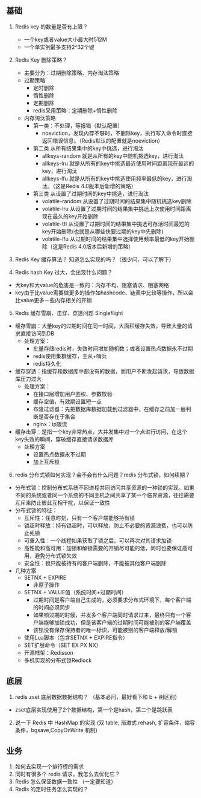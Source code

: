 ## 基础
1. Redis key 的数量是否有上限？
   - 一个key或者value大小最大时512M
   - 一个单实例最多支持2^32个键

2. Redis Key 删除策略？
   - 主要分为：过期删除策略、内存淘汰策略
   - 过期策略
     - 定时删除
     - 惰性删除
     - 定期删除
     - redis采用策略：定期删除+惰性删除
   - 内存淘汰策略
     - 第一类：不处理，等报错（默认配置）
       - noeviction，发现内存不够时，不删除key，执行写入命令时直接返回错误信息。（Redis默认的配置就是noeviction）
     - 第二类 从所有结果集中的key中挑选，进行淘汰
       - allkeys-random 就是从所有的key中随机挑选key，进行淘汰
       - allkeys-lru 就是从所有的key中挑选最近使用时间距离现在最远的key，进行淘汰
       - allkeys-lfu 就是从所有的key中挑选使用频率最低的key，进行淘汰。（这是Redis 4.0版本后新增的策略）
     - 第三类 从设置了过期时间的key中挑选，进行淘汰
       - volatile-random 从设置了过期时间的结果集中随机挑选key删除
       - volatile-lru 从设置了过期时间的结果集中挑选上次使用时间距离现在最久的key开始删除
       - volatile-ttl 从设置了过期时间的结果集中挑选可存活时间最短的key开始删除(也就是从哪些快要过期的key中先删除)
       - volatile-lfu 从过期时间的结果集中选择使用频率最低的key开始删除（这是Redis 4.0版本后新增的策略）

3. Redis Key 缓存算法？ 知道怎么实现的吗？（很少问，可以了解下）
4. Redis hash Key 过大，会出现什么问题？
  - 大key和大value的危害是一致的：内存不均、阻塞请求、阻塞网络
  - key由于比value需要做更多的操作如hashcode、链表中比较等操作，所以会比value更多一些内存相关的开销
5. Redis 缓存雪崩、击穿、穿透问题
Singleflight
  - 缓存雪崩：大量key的过期时间在同一时间，大面积缓存失效，导致大量的请求直接访问到DB
    - 处理方案：
      - 批量存储redis时，失效时间增加随机数；或者设置热点数据永不过期
      - redis使用集群缓存，主从+哨兵
      - redis持久化
  - 缓存穿透：指缓存和数据库中都没有的数据，而用户不断发起请求，导致数据库压力过大
    - 处理方案：
      - 在接口层增加用户鉴权、参数校验
      - 缓存空值，有效期设置短一点
      - 布隆过滤器：先把数据库数据加载到过滤器中，在缓存之前加一层判断是否存在于集合
      - nginx：ip限流
  - 缓存击穿：是指一个key非常热点，大并发集中对一个点进行访问，在这个key失效的瞬间，穿破缓存直接请求数据库
    - 处理方案
      - 设置热点数据永不过期
      - 加上互斥锁
6. redis 分布式锁如何实现？会不会有什么问题？redis 分布式锁，如何续期？
  - 分布式锁：控制分布式系统不同进程共同访问共享资源的一种锁的实现。如果不同的系统或者同一个系统的不同主机之间共享了某一个临界资源，往往需要互斥来防止彼此互相干扰，以保证一致性
  - 分布式锁的特征：
    - 互斥性：任意时刻，只有一个客户端能够持有锁
    - 锁超时释放：持有锁超时，可以释放，防止不必要的资源浪费，也可以防止死锁
    - 可重入性：一个线程如果获取了锁之后，可以再次对其请求加锁
    - 高性能和高可用：加锁和解锁需要的开销尽可能的低，同时也要保证高可用，避免分布式锁失效
    - 安全性：锁只能被持有的客户端删除，不能被其他客户端删除
  - 几种方案
    - SETNX + EXPIRE
      - 非原子操作
    - SETNX + VALUE值（系统时间+过期时间）
      - 过期时间是客户端自己生成的，必须要求分布式环境下，每个客户端的时间必须同步
      - 如果锁过期的时候，并发多个客户端同时请求过来，最终只有一个客户端能够加锁成功，但是该客户端的过期时间可能被别的客户端覆盖
      - 该锁没有保存保持者的唯一标识，可能被别的客户端释放/解锁
    - 使用Lua脚本（包含SETNX + EXPIRE指令）
    - SET扩展命令（SET EX PX NX）
    - 开源框架：Redisson
    - 多机实现的分布式锁Redlock

## 底层
1. redis zset 底层数据数据结构？ （基本必问，最好看下和 b + 树区别）
  - zset底层实现使用了2个数据结构，第一个是hash，第二个是跳跃表
2. 说一下 Redis 中 HashMap 的实现 (双 table, 渐进式 rehash, 扩容条件，缩容条件，bgsave,CopyOnWrite 机制)

## 业务
1. 如何去实现一个排行榜的需求
2. 同时有很多个 redis 请求，我怎么去优化它？
3. Redis 怎么保证数据一致性 （一定要知道）
4. Redis 的定时任务怎么实现的？

